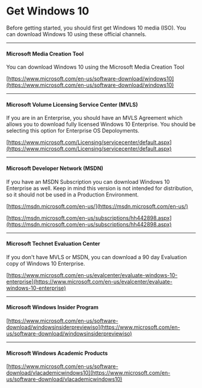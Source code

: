 # Get Windows 10

Before getting started, you should first get Windows 10 media \(ISO\).  You can download Windows 10 using these official channels.

---

#### Microsoft Media Creation Tool

You can download Windows 10 using the Microsoft Media Creation Tool

[https://www.microsoft.com/en-us/software-download/windows10](https://www.microsoft.com/en-us/software-download/windows10)

---

#### Microsoft Volume Licensing Service Center \(MVLS\)

If you are in an Enterprise, you should have an MVLS Agreement which allows you to download fully licensed Windows 10 Enterprise.  You should be selecting this option for Enterprise OS Depoloyments.

[https://www.microsoft.com/Licensing/servicecenter/default.aspx](https://www.microsoft.com/Licensing/servicecenter/default.aspx)

---

#### Microsoft Developer Network \(MSDN\)

If you have an MSDN Subscription you can download Windows 10 Enterprise as well.  Keep in mind this version is not intended for distribution, so it should not be used in a Production Environment.

[https://msdn.microsoft.com/en-us/](https://msdn.microsoft.com/en-us/)

[https://msdn.microsoft.com/en-us/subscriptions/hh442898.aspx](https://msdn.microsoft.com/en-us/subscriptions/hh442898.aspx)

---

#### Microsoft Technet Evaluation Center

If you don't have MVLS or MSDN, you can download a 90 day Evaluation copy of Windows 10 Enterprise.

[https://www.microsoft.com/en-us/evalcenter/evaluate-windows-10-enterprise](https://www.microsoft.com/en-us/evalcenter/evaluate-windows-10-enterprise)

---

#### **Microsoft Windows Insider Program**

[https://www.microsoft.com/en-us/software-download/windowsinsiderpreviewiso](https://www.microsoft.com/en-us/software-download/windowsinsiderpreviewiso)

---

#### Microsoft Windows Academic Products

[https://www.microsoft.com/en-us/software-download/vlacademicwindows10](https://www.microsoft.com/en-us/software-download/vlacademicwindows10)

